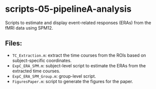 # scripts-05-pipelineA-analysis
Scripts to estimate and display event-related responses (ERAs) from the fMRI data using SPM12.

## Files:
- `TC_Extraction.m`: extract the time courses from the ROIs based on subject-specific coordinates.
- `ExpC_ERA_SPM.m`: subject-level script to estimate the ERAs from the extracted time courses.
- `ExpC_ERA_SPM_Group.m`: group-level script.
- `FiguresPaper.m`: script to generate the figures for the paper.